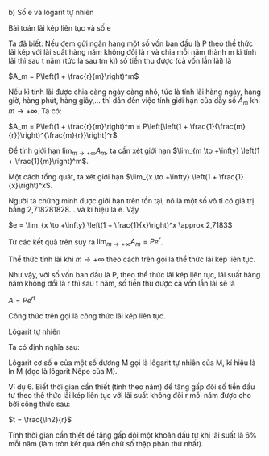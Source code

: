 b) Số e và lôgarit tự nhiên

Bài toán lãi kép liên tục và số e

Ta đã biết: Nếu đem gửi ngân hàng một số vốn ban đầu là P theo thể thức lãi kép với lãi suất hàng năm không đổi là r và chia mỗi năm thành m kì tính lãi thì sau t năm (tức là sau tm kì) số tiền thu được (cả vốn lẫn lãi) là

$A_m = P\left(1 + \frac{r}{m}\right)^m$

Nếu kì tính lãi được chia càng ngày càng nhỏ, tức là tính lãi hàng ngày, hàng giờ, hàng phút, hàng giây,... thì dẫn đến việc tính giới hạn của dãy số $A_m$ khi $m \to +\infty$. Ta có:

$A_m = P\left(1 + \frac{r}{m}\right)^m = P\left[\left(1 + \frac{1}{\frac{m}{r}}\right)^{\frac{m}{r}}\right]^r$

Để tính giới hạn $\lim_{m \to +\infty} A_m$, ta cần xét giới hạn $\lim_{m \to +\infty} \left(1 + \frac{1}{m}\right)^m$.

Một cách tổng quát, ta xét giới hạn $\lim_{x \to +\infty} \left(1 + \frac{1}{x}\right)^x$.

Người ta chứng minh được giới hạn trên tồn tại, nó là một số vô tỉ có giá trị bằng 2,718281828... và kí hiệu là e. Vậy

$e = \lim_{x \to +\infty} \left(1 + \frac{1}{x}\right)^x \approx 2,7183$

Từ các kết quả trên suy ra $\lim_{m \to +\infty} A_m = Pe^r$.

Thể thức tính lãi khi $m \to +\infty$ theo cách trên gọi là thể thức lãi kép liên tục.

Như vậy, với số vốn ban đầu là P, theo thể thức lãi kép liên tục, lãi suất hàng năm không đổi là r thì sau t năm, số tiền thu được cả vốn lẫn lãi sẽ là

$A = Pe^{rt}$

Công thức trên gọi là công thức lãi kép liên tục.

Lôgarit tự nhiên

Ta có định nghĩa sau:

Lôgarit cơ số e của một số dương M gọi là lôgarit tự nhiên của M, kí hiệu là ln M (đọc là lôgarit Nêpe của M).

Ví dụ 6. Biết thời gian cần thiết (tính theo năm) để tăng gấp đôi số tiền đầu tư theo thể thức lãi kép liên tục với lãi suất không đổi r mỗi năm được cho bởi công thức sau:

$t = \frac{\ln2}{r}$

Tính thời gian cần thiết để tăng gấp đôi một khoản đầu tư khi lãi suất là 6% mỗi năm (làm tròn kết quả đến chữ số thập phân thứ nhất).